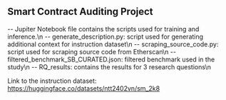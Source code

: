 ## Smart Contract Auditing Project
-- Jupiter Notebook file contains the scripts used for training and inference.\n
-- generate_description.py: script used for generating additional context for instruction dataset\n
-- scraping_source_code.py: script used for scraping source code from Etherscan\n
-- filtered_benchmark_SB_CURATED.json: filtered benchmark used in the study\n
-- RQ_results: contains the results for 3 research questions\n

Link to the instruction dataset: https://huggingface.co/datasets/ntt2402vn/sm_2k8
